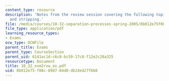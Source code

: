 ```yaml
---
content_type: resource
description: 'Notes from the review session covering the following topics: adsorption
  and stripping.'
file: /media/courses/10-32-separation-processes-spring-2005/8b012e75f08c89d784d0db24e427f6b8_10_32_exm2rvw_as.pdf
file_type: application/pdf
learning_resource_types:
- Exams
ocw_type: OCWFile
parent_title: Exams
parent_type: CourseSection
parent_uid: 6141ac1d-c6c8-bc59-17c8-f12e2c28a325
resourcetype: Document
title: 10_32_exm2rvw_as.pdf
uid: 8b012e75-f08c-89d7-84d0-db24e427f6b8
---
```

